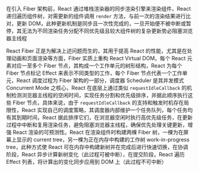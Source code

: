 在引入 Fiber 架构前，React 通过堆栈渲染器的同步渲染引擎来渲染组件，React 递归遍历组件树，对需更新的组件调用 `render` 方法，与前一次的渲染结果进行比对，更新 DOM，此种更新机制是同步且一次性完成的，一旦开始便不被中断或暂停，其无法为不同渲染任务分配不同优先级且较大组件树的复杂更新势必阻塞浏览器主线程

React Fiber 正是为解决上述问题而生的，其用于提高 React 的性能，尤其是在处理动画和页面渲染等方面，Fiber 实质上重构 React Virtual DOM，每个 React 元素对应一至多个 Fiber 节点，其构成一个工作单元的树形结构，React 为每个 Fiber 节点标记 Effect 来表示不同类型的工作，每个 Fiber 节点代表一个工作单元，React 调度过程为 Fiber 架构的一部分，调度器 Scheduler 是其并发模式 Concurrent Mode 之核心，React 在底层上通过类似 `requestIdleCallback` 的机制检测浏览器主线程的空闲时间，实现任务分割和优先级排序，并据此顺序执行这些 Fiber 节点，具体来说，由于 `requestIdleCallback` 的支持和触发时机存在局限性，React 实现自己的调度策略，其调度器内部维护一个任务队列，每个任务均有其到期时间，React 据此排序它们，在浏览器空闲时执行高优先级任务，在更新过程中中断和复用渲染任务，避免阻塞浏览器主线程，确保优先处理关键更新，增强 React 渲染的可预测性。React 在渲染组件时构建两棵 Fiber 树，一棵为在屏幕上显示的 current tree，另一棵为正在内存中构建的工作树 work-in-progress tree，此种方式使 React 可在内存中构建新树并在完成后进行快速切换，在协调阶段，React 异步计算新树变化（此过程可被中断），在提交阶段，React 遍历 Effect 列表，将计算出的变化同步应用到 DOM 上（此过程不可中断）
